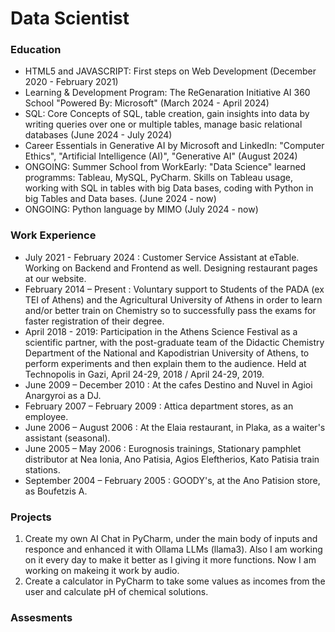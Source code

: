 # Data Scientist

### Education
- HTML5 and JAVASCRIPT: First steps on Web Development (December 2020 - February 2021)
- Learning & Development Program: The ReGenaration Initiative AI 360 School "Powered By: Microsoft" (March 2024 - April 2024)
- SQL: Core Concepts of SQL, table creation, gain insights into data by writing queries over one or multiple tables, manage basic relational databases (June 2024 - July 2024)
- Career Essentials in Generative AI by Microsoft and LinkedIn: "Computer Ethics", "Artificial Intelligence (AI)", "Generative AI" (August 2024)
- ONGOING: Summer School from WorkEarly: "Data Science" learned programms: Tableau, MySQL, PyCharm. Skills on Tableau usage, working with SQL in tables with big Data bases, coding with Python in big Tables and Data bases. (June 2024 - now)
- ONGOING: Python language by MIMO (July 2024 - now)

### Work Experience
- July 2021 - February 2024 : Customer Service Assistant at eTable. Working on Backend and Frontend as well. Designing restaurant pages at our website.
- February 2014 – Present : Voluntary support to Students of the PADA (ex TEI of Athens) and the Agricultural University of Athens in order to learn and/or better train on Chemistry so to successfully pass the exams for faster registration of their degree.
- April 2018 - 2019: Participation in the Athens Science Festival as a scientific partner, with the post-graduate team of the Didactic Chemistry Department of the National and Kapodistrian University of Athens, to perform experiments and then explain them to the audience. Held at Technopolis in Gazi, April 24-29, 2018 / April 24-29, 2019.
- June 2009 – December 2010 : At the cafes Destino and Nuvel in Agioi Anargyroi as a DJ.
- February 2007 – February 2009 : Attica department stores, as an employee.
- June 2006 – August 2006 : At the Elaia restaurant, in Plaka, as a waiter's assistant (seasonal).
- June 2005 – May 2006 : Eurognosis trainings, Stationary pamphlet distributor at Nea Ionia, Ano Patisia, Agios Eleftherios, Kato Patisia train stations.
- September 2004 – February 2005 : GOODY's, at the Ano Patision store, as Boufetzis A.


### Projects
1. Create my own AI Chat in PyCharm, under the main body of inputs and responce and enhanced it with Ollama LLMs (llama3). Also I am working on it every day to make it better as I giving it more functions. Now I am working on makeing it work by audio.
2. Create a calculator in PyCharm to take some values as incomes from the user and calculate pH of chemical solutions.

### Assesments


